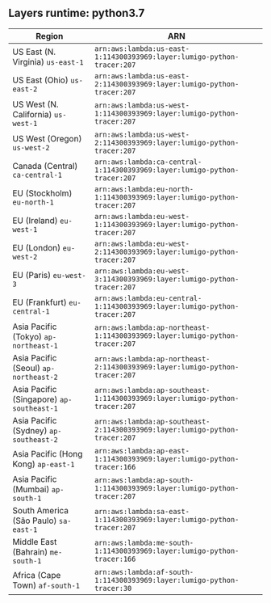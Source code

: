 Layers runtime: python3.7
----
| Region | ARN |
| --- | --- |
|US East (N. Virginia)  `us-east-1`|`arn:aws:lambda:us-east-1:114300393969:layer:lumigo-python-tracer:207`|
|US East (Ohio)  `us-east-2`|`arn:aws:lambda:us-east-2:114300393969:layer:lumigo-python-tracer:207`|
|US West (N. California)  `us-west-1`|`arn:aws:lambda:us-west-1:114300393969:layer:lumigo-python-tracer:207`|
|US West (Oregon)  `us-west-2`|`arn:aws:lambda:us-west-2:114300393969:layer:lumigo-python-tracer:207`|
|Canada (Central)  `ca-central-1`|`arn:aws:lambda:ca-central-1:114300393969:layer:lumigo-python-tracer:207`|
|EU (Stockholm)  `eu-north-1`|`arn:aws:lambda:eu-north-1:114300393969:layer:lumigo-python-tracer:207`|
|EU (Ireland)  `eu-west-1`|`arn:aws:lambda:eu-west-1:114300393969:layer:lumigo-python-tracer:207`|
|EU (London)  `eu-west-2`|`arn:aws:lambda:eu-west-2:114300393969:layer:lumigo-python-tracer:207`|
|EU (Paris)  `eu-west-3`|`arn:aws:lambda:eu-west-3:114300393969:layer:lumigo-python-tracer:207`|
|EU (Frankfurt)  `eu-central-1`|`arn:aws:lambda:eu-central-1:114300393969:layer:lumigo-python-tracer:207`|
|Asia Pacific (Tokyo)  `ap-northeast-1`|`arn:aws:lambda:ap-northeast-1:114300393969:layer:lumigo-python-tracer:207`|
|Asia Pacific (Seoul)  `ap-northeast-2`|`arn:aws:lambda:ap-northeast-2:114300393969:layer:lumigo-python-tracer:207`|
|Asia Pacific (Singapore)  `ap-southeast-1`|`arn:aws:lambda:ap-southeast-1:114300393969:layer:lumigo-python-tracer:207`|
|Asia Pacific (Sydney)  `ap-southeast-2`|`arn:aws:lambda:ap-southeast-2:114300393969:layer:lumigo-python-tracer:207`|
|Asia Pacific (Hong Kong)  `ap-east-1`|`arn:aws:lambda:ap-east-1:114300393969:layer:lumigo-python-tracer:166`|
|Asia Pacific (Mumbai)  `ap-south-1`|`arn:aws:lambda:ap-south-1:114300393969:layer:lumigo-python-tracer:207`|
|South America (São Paulo)  `sa-east-1`|`arn:aws:lambda:sa-east-1:114300393969:layer:lumigo-python-tracer:207`|
|Middle East (Bahrain)  `me-south-1`|`arn:aws:lambda:me-south-1:114300393969:layer:lumigo-python-tracer:166`|
|Africa (Cape Town)  `af-south-1`|`arn:aws:lambda:af-south-1:114300393969:layer:lumigo-python-tracer:30`|
